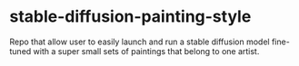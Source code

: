 # stable-diffusion-painting-style
Repo that allow user to easily launch and run a stable diffusion model fine-tuned with a super small sets of paintings that belong to one artist.
